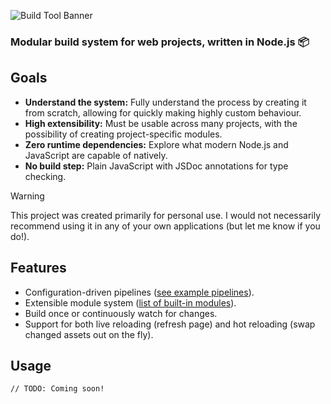 ![Build Tool Banner](https://github.com/tobloef/build-tool/assets/12204005/641c2ea4-991a-47b6-a4cd-1958813f9c9b)

### Modular build system for web projects, written in Node.js 📦

## Goals

* **Understand the system:** Fully understand the process by creating it from scratch, allowing for quickly making highly custom behaviour.
* **High extensibility:** Must be usable across many projects, with the possibility of creating project-specific modules.
* **Zero runtime dependencies:** Explore what modern Node.js and JavaScript are capable of natively.
* **No build step:** Plain JavaScript with JSDoc annotations for type checking.

> [!WARNING]
> This project was created primarily for personal use. I would not necessarily recommend using it in any of your own applications (but let me know if you do!).

## Features

* Configuration-driven pipelines ([see example pipelines]()).
* Extensible module system ([list of built-in modules]()).
* Build once or continuously watch for changes.
* Support for both live reloading (refresh page) and hot reloading (swap changed assets out on the fly).

## Usage

```
// TODO: Coming soon!
```

